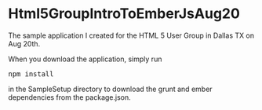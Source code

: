 Html5GroupIntroToEmberJsAug20
=============================

The sample application I created for the HTML 5 User Group in Dallas TX on Aug 20th.

When you download the application, simply run <pre>npm install</pre> in the SampleSetup directory to download the grunt and ember dependencies from the package.json. 